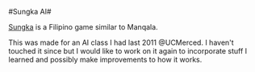 #Sungka AI#

[Sungka](http://www.sungka-game.com/) is a Filipino game similar to Manqala.  

This was made for an AI class I had last 2011 @UCMerced.  I haven't touched it since
but I would like to work on it again to incorporate stuff I learned and possibly make
improvements to how it works.